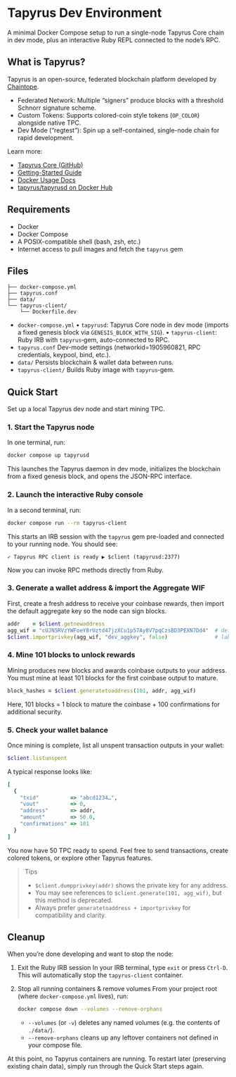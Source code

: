 # Tapyrus Dev Environment

A minimal Docker Compose setup to run a single-node Tapyrus Core chain in
dev mode, plus an interactive Ruby REPL connected to the node’s RPC.

## What is Tapyrus?

Tapyrus is an open-source, federated blockchain platform developed by [Chaintope](https://www.chaintope.com/).

- Federated Network: Multiple “signers” produce blocks with a threshold Schnorr signature scheme.
- Custom Tokens: Supports colored-coin style tokens (`OP_COLOR`) alongside native TPC.
- Dev Mode (“regtest”): Spin up a self-contained, single-node chain for rapid development.

Learn more:

- [Tapyrus Core (GitHub)][tapyrus-core]
- [Getting-Started Guide][getting-started]
- [Docker Usage Docs][docker-docs]
- [tapyrus/tapyrusd on Docker Hub][docker-hub]

<!-- Reference-style link targets -->

[tapyrus-core]: https://github.com/chaintope/tapyrus-core
[getting-started]: https://github.com/chaintope/tapyrus-core/blob/master/doc/tapyrus/getting_started.md
[docker-docs]: https://github.com/chaintope/tapyrus-core/blob/master/doc/docker_image.md
[docker-hub]: https://hub.docker.com/r/tapyrus/tapyrusd

## Requirements

- Docker
- Docker Compose
- A POSIX-compatible shell (bash, zsh, etc.)
- Internet access to pull images and fetch the `tapyrus` gem

## Files

```
├── docker-compose.yml
├── tapyrus.conf
├── data/
└── tapyrus-client/
    └── Dockerfile.dev
```

- `docker-compose.yml`
  • `tapyrusd`: Tapyrus Core node in dev mode (imports a fixed genesis block via `GENESIS_BLOCK_WITH_SIG`).
  • `tapyrus-client`: Ruby IRB with `tapyrus`‐gem, auto-connected to RPC.
- `tapyrus.conf`
  Dev-mode settings (networkid=1905960821, RPC credentials, keypool, bind, etc.).
- `data/`
  Persists blockchain & wallet data between runs.
- `tapyrus-client/`
  Builds Ruby image with `tapyrus`‐gem.

## Quick Start

Set up a local Tapyrus dev node and start mining TPC.

### 1. Start the Tapyrus node

In one terminal, run:

```bash
docker compose up tapyrusd
```

This launches the Tapyrus daemon in dev mode, initializes the blockchain from a
fixed genesis block, and opens the JSON-RPC interface.

### 2. Launch the interactive Ruby console

In a second terminal, run:

```bash
docker compose run --rm tapyrus-client
```

This starts an IRB session with the `tapyrus` gem pre-loaded and connected to
your running node. You should see:

```
✓ Tapyrus RPC client is ready ▶︎ $client (tapyrusd:2377)
```

Now you can invoke RPC methods directly from Ruby.

### 3. Generate a wallet address & import the Aggregate WIF

First, create a fresh address to receive your coinbase rewards, then import the
default aggregate key so the node can sign blocks.

```ruby
addr    = $client.getnewaddress
agg_wif = "cUJN5RVzYWFoeY8rUztd47jzXCu1p57Ay8V7pqCzsBD3PEXN7Dd4"  # default dev Aggregate key
$client.importprivkey(agg_wif, "dev_aggkey", false)               # label, skip rescan
```

### 4. Mine 101 blocks to unlock rewards

Mining produces new blocks and awards coinbase outputs to your address. You
must mine at least 101 blocks for the first coinbase output to mature.

```ruby
block_hashes = $client.generatetoaddress(101, addr, agg_wif)
```

Here, 101 blocks = 1 block to mature the coinbase + 100 confirmations for additional security.

### 5. Check your wallet balance

Once mining is complete, list all unspent transaction outputs in your wallet:

```ruby
$client.listunspent
```

A typical response looks like:

```ruby
[
  {
    "txid"          => "abcd1234…",
    "vout"          => 0,
    "address"       => addr,
    "amount"        => 50.0,
    "confirmations" => 101
  }
]
```

You now have 50 TPC ready to spend. Feel free to send transactions, create
colored tokens, or explore other Tapyrus features.

> Tips
>
> - `$client.dumpprivkey(addr)` shows the private key for any address.
> - You may see references to `$client.generate(101, agg_wif)`, but this method is deprecated.
> - Always prefer `generatetoaddress + importprivkey` for compatibility and clarity.

## Cleanup

When you’re done developing and want to stop the node:

1. Exit the Ruby IRB session
   In your IRB terminal, type `exit` or press `Ctrl-D`. This will automatically stop the `tapyrus-client` container.

2. Stop all running containers & remove volumes
   From your project root (where `docker-compose.yml` lives), run:

   ```bash
   docker compose down --volumes --remove-orphans
   ```

   - `--volumes` (or `-v`) deletes any named volumes (e.g. the contents of `./data/`).
   - `--remove-orphans` cleans up any leftover containers not defined in your compose file.

At this point, no Tapyrus containers are running. To restart later (preserving
existing chain data), simply run through the Quick Start steps again.
